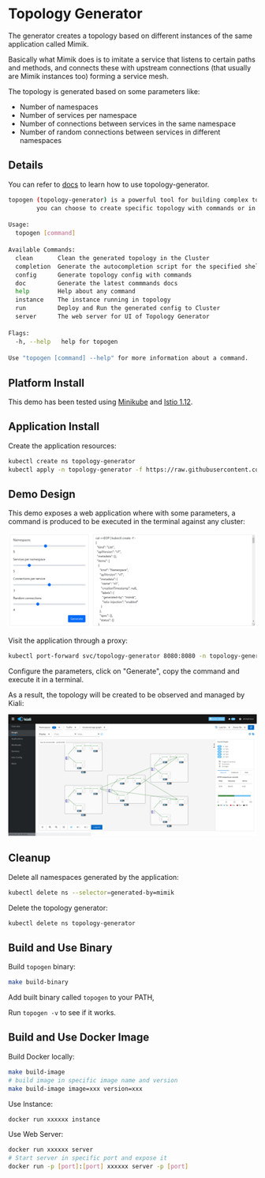 # Topology Generator

The generator creates a topology based on different instances of the same application called Mimik. 

Basically what Mimik does is to imitate a service that listens to certain paths and methods, and connects these with upstream connections (that usually are Mimik instances too) forming a service mesh.

The topology is generated based on some parameters like:

* Number of namespaces
* Number of services per namespace
* Number of connections between services in the same namespace
* Number of random connections between services in different namespaces

## Details

You can refer to [docs](doc/commands/topogen.md) to learn how to use topology-generator.

```bash
topogen (topology-generator) is a powerful tool for building complex topology 💪, 
        you can choose to create specific topology with commands or in the UI 🌈.

Usage:
  topogen [command]

Available Commands:
  clean       Clean the generated topology in the Cluster
  completion  Generate the autocompletion script for the specified shell
  config      Generate topology config with commands
  doc         Generate the latest commmands docs
  help        Help about any command
  instance    The instance running in topology
  run         Deploy and Run the generated config to Cluster
  server      The web server for UI of Topology Generator

Flags:
  -h, --help   help for topogen

Use "topogen [command] --help" for more information about a command.
```

## Platform Install

This demo has been tested using [Minikube](https://istio.io/latest/docs/setup/platform-setup/minikube/) and [Istio 1.12](https://istio.io/latest/docs/setup/getting-started/#install).

## Application Install

Create the application resources:

```bash
kubectl create ns topology-generator
kubectl apply -n topology-generator -f https://raw.githubusercontent.com/kiali/demos/master/topology-generator/deploy/generator.yaml 
```

## Demo Design

This demo exposes a web application where with some parameters, a command is produced to be executed in the terminal against any cluster:

![generator](./doc/generator.png)

Visit the application through a proxy:

```bash
kubectl port-forward svc/topology-generator 8080:8080 -n topology-generator
```

Configure the parameters, click on "Generate", copy the command and execute it in a terminal.

As a result, the topology will be created to be observed and managed by Kiali:

![kiali](./doc/kiali.png)

## Cleanup

Delete all namespaces generated by the application:

```bash
kubectl delete ns --selector=generated-by=mimik
```

Delete the topology generator:

```bash
kubectl delete ns topology-generator
```

## Build and Use Binary

Build `topogen` binary:

```bash
make build-binary
```

Add built binary called `topogen` to your PATH,

Run `topogen -v` to see if it works.


## Build and Use Docker Image

Build Docker locally:

```bash
make build-image
# build image in specific image name and version
make build-image image=xxx version=xxx
```

Use Instance:

```bash
docker run xxxxxx instance
```

Use Web Server:

```bash
docker run xxxxxx server
# Start server in specific port and expose it
docker run -p [port]:[port] xxxxxx server -p [port]
```